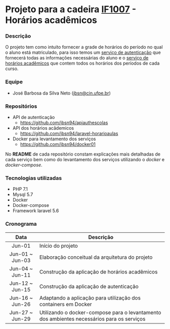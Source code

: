 # Projeto para a cadeira [IF1007](https://github.com/vinicius3w/if1007-Microservices) - Horários acadêmicos

### Descrição
O projeto tem como intuito fornecer a grade de horários do período no qual o aluno está matriculado, para isso temos um [serviço de autenticação](https://github.com/jbsn94/apiauthescolas)
que fornecerá todas as informações necessárias do aluno e o [serviço de horários acadêmicos](https://github.com/jbsn94/laravel-horarioaulas) que contem todos os horários dos períodos de cada curso.

### Equipe
* José Barbosa da Silva Neto ([jbsn@cin.ufpe.br](mailto:jbsn@cin.ufpe.br))

### Repositórios
- API de autenticação
    - https://github.com/jbsn94/apiauthescolas
- API dos horários acâdemicos
    - https://github.com/jbsn94/laravel-horarioaulas
- Docker para levantamento dos serviços
    - https://github.com/jbsn94/docker01

No **README** de cada repositório constam explicações mais detalhadas de cada serviço bem como do levantamento dos serviços utilizando o *docker* e *docker-compose*.

### Tecnologias utilizadas
- PHP 7.1
- Mysql 5.7
- Docker
- Docker-compose
- Framework laravel 5.6

### Cronograma
| Data   | Descrição                              |
|:------:|----------------------------------------|
|Jun-01|Início do projeto|
|Jun-01 ~ Jun-03|Elaboração conceitual da arquitetura do projeto|
|Jun-04 ~ Jun-11|Construção da aplicação de horários acadêmicos|
|Jun-12 ~ Jun-15|Construção da aplicação de autenticação|
|Jun-16 ~ Jun-26|Adaptando a aplicação para utilização dos containers em Docker|
|Jun-27 ~ Jun-29|Utilizando o docker-compose para o levantamento dos ambientes necessários para os serviços|
